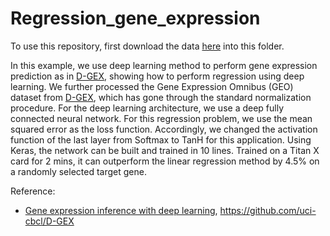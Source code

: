 # Regression_gene_expression

To use this repository, first download the data [here](https://gocuhk-my.sharepoint.com/:u:/g/personal/yuli_cuhk_edu_hk/EfRg6fmt3lNPlTvPS9tz7fsBRp_aOPn9wHQQRkO1MecBYw?e=qLYigj) into this folder.

In this example, we use deep learning method to perform gene expression prediction as in [D-GEX](https://academic.oup.com/bioinformatics/article/32/12/1832/1743989), showing how to perform regression using deep learning. We further processed the Gene Expression Omnibus (GEO) dataset from [D-GEX](https://academic.oup.com/bioinformatics/article/32/12/1832/1743989), which has gone through the standard normalization procedure. For the deep learning architecture, we use a deep fully connected neural network. For this regression problem, we use the mean squared error as the loss function. Accordingly, we changed the activation function of the last layer from Softmax to TanH for this application. Using Keras, the network can be built and trained in 10 lines. Trained on a Titan X card for 2 mins, it can outperform the linear regression method by 4.5\% on a randomly selected target gene.

Reference: 
* [Gene expression inference with deep learning](https://academic.oup.com/bioinformatics/article/32/12/1832/1743989), https://github.com/uci-cbcl/D-GEX

